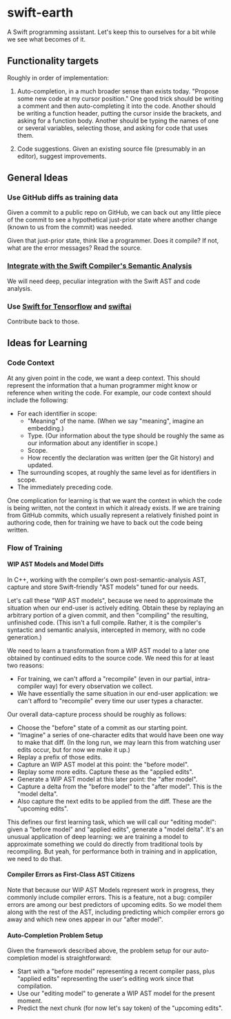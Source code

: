 # swift-earth

A Swift programming assistant. Let's keep this to ourselves for a bit while we see what becomes of it.

## Functionality targets

Roughly in order of implementation:

1. Auto-completion, in a much broader sense than exists today. "Propose some new code at my cursor position."
   One good trick should be writing a comment and then auto-completing it into the code. Another should be 
   writing a function header, putting the cursor inside the brackets, and asking for a function body. Another
   should be typing the names of one or several variables, selecting those, and asking for code that uses them.
   
2. Code suggestions. Given an existing source file (presumably in an editor), suggest improvements.

## General Ideas

### Use GitHub diffs as training data

Given a commit to a public repo on GitHub, we can back out any little piece of the commit to see a hypothetical just-prior state where another change (known to us from the commit) was needed.

Given that just-prior state, think like a programmer. Does it compile? If not, what are the error messages? Read the source.

### [Integrate with the Swift Compiler's Semantic Analysis](https://www.polidea.com/blog/how-to-build-swift-compiler-based-tool-the-step-by-step-guide/)

We will need deep, peculiar integration with the Swift AST and code analysis.

### Use [Swift for Tensorflow](https://www.tensorflow.org/swift) and [swiftai](https://github.com/fastai/swiftai)

Contribute back to those.

## Ideas for Learning

### Code Context

At any given point in the code, we want a deep context. This should represent the information that a human programmer
might know or reference when writing the code. For example, our code context should include the following:
* For each identifier in scope:
  * "Meaning" of the name. (When we say "meaning", imagine an embedding.)
  * Type. (Our information about the type should be roughly the same as our information about any identifier in scope.)
  * Scope.
  * How recently the declaration was written (per the Git history) and updated.
* The surrounding scopes, at roughly the same level as for identifiers in scope.
* The immediately preceding code.

One complication for learning is that we want the context in which the code is being written, not the
context in which it already exists. If we are training from GitHub commits, which usually represent a 
relatively finished point in authoring code, then for training we have to back out the code being written.

### Flow of Training

#### WIP AST Models and Model Diffs

In C++, working with the compiler's own post-semantic-analysis AST, capture and store Swift-friendly "AST models" tuned for our needs.

Let's call these "WIP AST models", because we need to approximate the situation when our end-user is actively editing.
Obtain these by replaying an arbitrary portion of a given commit, and then "compiling" the resulting, unfinished code.
(This isn't a full compile. Rather, it is the compiler's syntactic and semantic analysis, intercepted in memory,
with no code generation.)

We need to learn a transformation from a WIP AST model to a later one obtained by continued edits to the source code.
We need this for at least two reasons:
* For training, we can't afford a "recompile" (even in our partial, intra-compiler way) for every observation we collect.
* We have essentially the same situation in our end-user application: we can't afford to "recompile" 
  every time our user types a character.
    
Our overall data-capture process should be roughly as follows:
* Choose the "before" state of a commit as our starting point.
* "Imagine" a series of one-character edits that would have been one way to make that diff.
  (In the long run, we may learn this from watching user edits occur, but for now we make it up.)
* Replay a prefix of those edits.
* Capture an WIP AST model at this point: the "before model".
* Replay some more edits. Capture these as the "applied edits".
* Generate a WIP AST model at this later point: the "after model".
* Capture a delta from the "before model" to the "after model". This is the "model delta".
* Also capture the next edits to be applied from the diff. These are the "upcoming edits".

This defines our first learning task, which we will call our "editing model": 
given a "before model" and "applied edits", generate a "model delta".
It's an unusual application of deep learning: we are training a model to approximate something we could
do directly from traditional tools by recompiling. But yeah, for performance both in training and in
application, we need to do that.

#### Compiler Errors as First-Class AST Citizens

Note that because our WIP AST Models represent work in progress, they commonly include compiler errors.
This is a feature, not a bug: compiler errors are among our best predictors of upcoming edits. So we model
them along with the rest of the AST, including predicting which compiler errors go away and which new 
ones appear in our "after model".

#### Auto-Completion Problem Setup

Given the framework described above, the problem setup for our auto-completion model is straightforward: 
* Start with a "before model" representing a recent compiler pass, plus "applied edits" representing 
  the user's editing work since that compilation.
* Use our "editing model" to generate a WIP AST model for the present moment.
* Predict the next chunk (for now let's say token) of the "upcoming edits".
